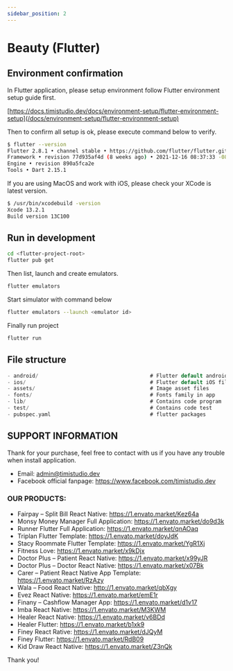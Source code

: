```yaml
---
sidebar_position: 2
---
```


# Beauty (Flutter)

## Environment confirmation

In Flutter application, please setup environment follow Flutter environment setup guide first.

[https://docs.timistudio.dev/docs/environment-setup/flutter-environment-setup](/docs/environment-setup/flutter-environment-setup)

Then to confirm all setup is ok, please execute command below to verify.

```bash
$ flutter --version
Flutter 2.8.1 • channel stable • https://github.com/flutter/flutter.git
Framework • revision 77d935af4d (8 weeks ago) • 2021-12-16 08:37:33 -0800
Engine • revision 890a5fca2e
Tools • Dart 2.15.1
```

If you are using MacOS and work with iOS, please check your XCode is latest version.

```bash
$ /usr/bin/xcodebuild -version
Xcode 13.2.1
Build version 13C100
```

## Run in development

```bash
cd <flutter-project-root>
flutter pub get
```

Then list, launch and create emulators.

```bash
flutter emulators
```

Start simulator with command below

```bash
flutter emulators --launch <emulator id>
```

Finally run project

```bash
flutter run
```

## File structure

```c
- android/                                    # Flutter default android files
- ios/                                        # Flutter default iOS files
- assets/                                     # Image asset files
- fonts/                                      # Fonts family in app
- lib/                                        # Contains code program
- test/                                       # Contains code test
- pubspec.yaml                                # flutter packages
```

## SUPPORT INFORMATION

Thank for your purchase, feel free to contact with us if you have any trouble when install application.

- Email: admin@timistudio.dev
- Facebook official fanpage: <https://www.facebook.com/timistudio.dev>

### OUR PRODUCTS:

- Fairpay – Split Bill React Native: https://1.envato.market/Kez64a
- Monsy Money Manager Full Application: https://1.envato.market/do9d3k
- Runner Flutter Full Application: https://1.envato.market/qnAOaq
- Triplan Flutter Template: https://1.envato.market/doyJdK
- Stacy Roommate Flutter Template: https://1.envato.market/YgR1Xj
- Fitness Love: https://1.envato.market/x9kDjx
- Doctor Plus – Patient React Native: https://1.envato.market/x99yJR
- Doctor Plus – Doctor React Native: https://1.envato.market/x07Bk
- Carer – Patient React Native App Template: https://1.envato.market/RzAzy
- Wala – Food React Native: http://1.envato.market/qbXgy
- Evez React Native: https://1.envato.market/emE1r
- Finany – Cashflow Manager App: https://1.envato.market/d1v17
- Imba React Native: https://1.envato.market/M3KWM
- Healer React Native: https://1.envato.market/v6BDd
- Healer Flutter: https://1.envato.market/b1xk9
- Finey React Rative: https://1.envato.market/dJQyM
- Finey Flutter: https://1.envato.market/RdB09
- Kid Draw React Native: https://1.envato.market/Z3nQk

Thank you!
